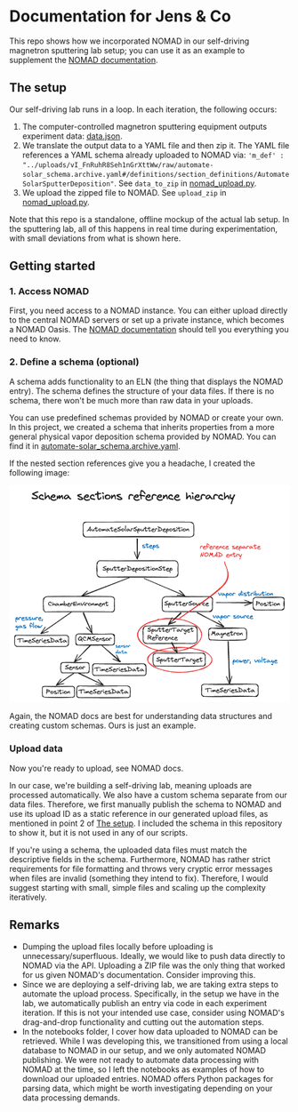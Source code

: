 # Documentation for Jens & Co

This repo shows how we incorporated NOMAD in our self-driving magnetron sputtering lab setup; you can use it as an example to supplement the [NOMAD documentation](https://link-url-here.org](https://nomad-lab.eu/prod/v1/staging/docs/)).


## The setup

Our self-driving lab runs in a loop. In each iteration, the following occurs:

1. The computer-controlled magnetron sputtering equipment outputs experiment data: [data.json](data/data.json).
2. We translate the output data to a YAML file and then zip it. The YAML file references a YAML schema already uploaded to NOMAD via: 
`'m_def' : "../uploads/vI_FnRuhR8Seh1nGrXttWw/raw/automate-solar_schema.archive.yaml#/definitions/section_definitions/AutomateSolarSputterDeposition"`.
See `data_to_zip` in [nomad_upload.py](nomad_upload.py).
3. We upload the zipped file to NOMAD. See `upload_zip` in [nomad_upload.py](nomad_upload.py).


Note that this repo is a standalone, offline mockup of the actual lab setup. In the sputtering lab, all of this happens in real time during experimentation, with small deviations from what is shown here. 


## Getting started

### 1. Access NOMAD

First, you need access to a NOMAD instance. You can either upload directly to the central NOMAD servers or set up a private instance, which becomes a NOMAD Oasis. 
The [NOMAD documentation](https://link-url-here.org](https://nomad-lab.eu/prod/v1/staging/docs/)) should tell you everything you need to know.

### 2. Define a schema (optional)

A schema adds functionality to an ELN (the thing that displays the NOMAD entry). The schema defines the structure of your data files. If there is no schema, there won't be much more than raw data in your uploads.

You can use predefined schemas provided by NOMAD or create your own. In this project, we created a schema that inherits properties from a more general physical vapor deposition schema provided by NOMAD. 
You can find it in [automate-solar_schema.archive.yaml](schema/automate-solar_schema.archive.yaml). 

If the nested section references give you a headache, I created the following image:

<p align="center">
  <img src="doc/hierarchy.png" />
</p>


Again, the NOMAD docs are best for understanding data structures and creating custom schemas. Ours is just an example.

### Upload data

Now you're ready to upload, see NOMAD docs.

In our case, we're building a self-driving lab, meaning uploads are processed automatically. We also have a custom schema separate from our data files. 
Therefore, we first manually publish the schema to NOMAD and use its upload ID as a static reference in our generated upload files, as mentioned in point 2 of [The setup](#the-setup).
I included the schema in this repository to show it, but it is not used in any of our scripts.

If you're using a schema, the uploaded data files must match the descriptive fields in the schema. Furthermore, NOMAD has rather strict requirements for file formatting and throws very cryptic error messages
when files are invalid (something they intend to fix). Therefore, I would suggest starting with small, simple files and scaling up the complexity iteratively.

## Remarks
- Dumping the upload files locally before uploading is unnecessary/superfluous. Ideally, we would like to push data directly to NOMAD via the API. Uploading a ZIP file
was the only thing that worked for us given NOMAD's documentation. Consider improving this.
- Since we are deploying a self-driving lab, we are taking extra steps to automate the upload process. Specifically, in the setup we have in the lab, we automatically publish an entry via code in each experiment iteration.
If this is not your intended use case, consider using NOMAD's drag-and-drop functionality and cutting out the automation steps.
- In the notebooks folder, I cover how data uploaded to NOMAD can be retrieved. While I was developing this, we transitioned from using a local database to NOMAD in our setup, and we only automated NOMAD publishing.
We were not ready to automate data processing with NOMAD at the time, so I left the notebooks as examples of how to download our uploaded entries.
NOMAD offers Python packages for parsing data, which might be worth investigating depending on your data processing demands.





